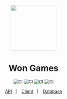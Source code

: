 <div align="center">
  <img width="150" src="https://user-images.githubusercontent.com/26275918/152402077-22e5cc23-f615-423b-9297-6d401bb3d585.png">
  <h1>Won Games</h1>

  ![CI](https://github.com/AdSoNaTuRaL/won-games/actions/workflows/api.ci.yml/badge.svg)
  ![CI](https://github.com/AdSoNaTuRaL/won-games/actions/workflows/client.ci.yml/badge.svg)
  ![CI](https://github.com/AdSoNaTuRaL/won-games/actions/workflows/db.ci.yml/badge.svg)
  ![CI](https://github.com/AdSoNaTuRaL/won-games/actions/workflows/e2e.ci.yml/badge.svg)
</div>


<div align="center">
  <a href="https://github.com/AdSoNaTuRaL/won-games/tree/master/api">API</a>&nbsp;&nbsp;&nbsp;|&nbsp;&nbsp;&nbsp;
  <a href="https://github.com/AdSoNaTuRaL/won-games/tree/master/client">Client</a>&nbsp;&nbsp;&nbsp;|&nbsp;&nbsp;&nbsp;
  <a href="https://github.com/AdSoNaTuRaL/won-games/tree/master/database">Database</a>
</div>